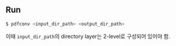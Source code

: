 ## Run

```sh
$ pdfconv <input_dir_path> <output_dir_path>
```

이때 `input_dir_path`의 directory layer는 2-level로 구성되어 있어야 함.
